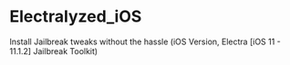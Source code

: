 # Electralyzed_iOS
Install Jailbreak tweaks without the hassle (iOS Version, Electra [iOS 11 - 11.1.2] Jailbreak Toolkit)

